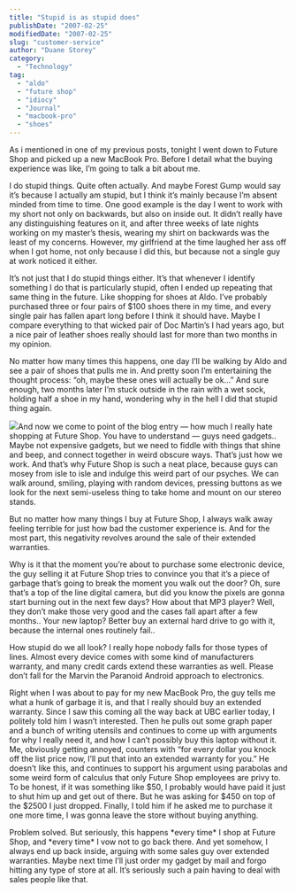 ```yaml
---
title: "Stupid is as stupid does"
publishDate: "2007-02-25"
modifiedDate: "2007-02-25"
slug: "customer-service"
author: "Duane Storey"
category:
  - "Technology"
tag:
  - "aldo"
  - "future shop"
  - "idiocy"
  - "Journal"
  - "macbook-pro"
  - "shoes"
---
```


As i mentioned in one of my previous posts, tonight I went down to Future Shop and picked up a new MacBook Pro. Before I detail what the buying experience was like, I’m going to talk a bit about me.

I do stupid things. Quite often actually. And maybe Forest Gump would say it’s because I actually am stupid, but I think it’s mainly because I’m absent minded from time to time. One good example is the day I went to work with my short not only on backwards, but also on inside out. It didn’t really have any distinguishing features on it, and after three weeks of late nights working on my master’s thesis, wearing my shirt on backwards was the least of my concerns. However, my girlfriend at the time laughed her ass off when I got home, not only because I did this, but because not a single guy at work noticed it either.

It’s not just that I do stupid things either. It’s that whenever I identify something I do that is particularly stupid, often I ended up repeating that same thing in the future. Like shopping for shoes at Aldo. I’ve probably purchased three or four pairs of $100 shoes there in my time, and every single pair has fallen apart long before I think it should have. Maybe I compare everything to that wicked pair of Doc Martin’s I had years ago, but a nice pair of leather shoes really should last for more than two months in my opinion.

No matter how many times this happens, one day I’ll be walking by Aldo and see a pair of shoes that pulls me in. And pretty soon I’m entertaining the thought process: “oh, maybe these ones will actually be ok…” And sure enough, two months later I’m stuck outside in the rain with a wet sock, holding half a shoe in my hand, wondering why in the hell I did that stupid thing again.

![](http://www.kkovacs.hu/media/1/20050512-Marvin.jpg)And now we come to point of the blog entry — how much I really hate shopping at Future Shop. You have to understand — guys need gadgets.. Maybe not expensive gadgets, but we need to fiddle with things that shine and beep, and connect together in weird obscure ways. That’s just how we work. And that’s why Future Shop is such a neat place, because guys can mosey from isle to isle and indulge this weird part of our psyches. We can walk around, smiling, playing with random devices, pressing buttons as we look for the next semi-useless thing to take home and mount on our stereo stands.

But no matter how many things I buy at Future Shop, I always walk away feeling terrible for just how bad the customer experience is. And for the most part, this negativity revolves around the sale of their extended warranties.

Why is it that the moment you’re about to purchase some electronic device, the guy selling it at Future Shop tries to convince you that it’s a piece of garbage that’s going to break the moment you walk out the door? Oh, sure that’s a top of the line digital camera, but did you know the pixels are gonna start burning out in the next few days? How about that MP3 player? Well, they don’t make those very good and the cases fall apart after a few months.. Your new laptop? Better buy an external hard drive to go with it, because the internal ones routinely fail..

How stupid do we all look? I really hope nobody falls for those types of lines. Almost every device comes with some kind of manufacturers warranty, and many credit cards extend these warranties as well. Please don’t fall for the Marvin the Paranoid Android approach to electronics.

Right when I was about to pay for my new MacBook Pro, the guy tells me what a hunk of garbage it is, and that I really should buy an extended warranty. Since I saw this coming all the way back at UBC earlier today, I politely told him I wasn’t interested. Then he pulls out some graph paper and a bunch of writing utensils and continues to come up with arguments for why I really need it, and how I can’t possibly buy this laptop without it. Me, obviously getting annoyed, counters with “for every dollar you knock off the list price now, I’ll put that into an extended warranty for you.” He doesn’t like this, and continues to support his argument using parabolas and some weird form of calculus that only Future Shop employees are privy to. To be honest, if it was something like $50, I probably would have paid it just to shut him up and get out of there. But he was asking for $450 on top of the $2500 I just dropped. Finally, I told him if he asked me to purchase it one more time, I was gonna leave the store without buying anything.

Problem solved. But seriously, this happens \*every time\* I shop at Future Shop, and \*every time\* I vow not to go back there. And yet somehow, I always end up back inside, arguing with some sales guy over extended warranties. Maybe next time I’ll just order my gadget by mail and forgo hitting any type of store at all. It’s seriously such a pain having to deal with sales people like that.